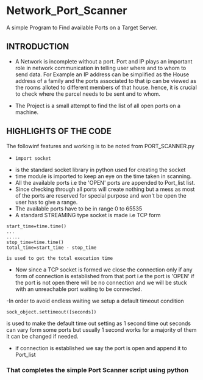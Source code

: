# Network_Port_Scanner
A simple Program to Find available Ports on a Target Server.

## INTRODUCTION

- A Network is incomplete without a port. Port and IP plays an important role in network communication in telling user where and to whom to send data.
For Example an IP address can be simplified as the House address of a family and the ports associated to that ip can be viewed as the rooms alloted to different members of that house. hence, it is crucial to check where the parcel needs to be sent and to whom.

- The Project is a small attempt to find the list of all open ports on a machine. 

## HIGHLIGHTS OF THE CODE
The followinf features and working is to be noted from PORT_SCANNER.py
- ```
  import socket
  ```
- is the standard socket library in python used for creating the socket
- time module is imported to keep an eye on the time taken in scanning.
- All  the available ports i.e the 'OPEN' ports are appended to Port_list list.
- Since checking through all ports will create nothing but a mess as most of the ports are reserved for special purpose and won't be open the user has to give a range.
- The available ports have to be in range 0 to 65535
- A standard STREAMING type socket is made i.e TCP form
```
start_time=time.time()
...
.....
stop_time=time.time()
total_time=start_time - stop_time

is used to get the total execution time

```

- Now since a TCP socket is formed we close the connection only if any form of connection is established from that port i.e the port is 'OPEN'
 if the port is not open there will be no connection and we will be stuck with an unreachable port waiting to be connected.
 
 -In order to avoid endless waiting we setup a default timeout condition
 ```
 sock_object.settimeout([seconds])
 
 ```
 is used to make the default time out setting as 1 second
 time out seconds can vary form some ports but usually 1 second works for a majority of them it can be changed if needed.
 - if connection is established we say the port is open and append it to Port_list
 
 ### That completes the simple Port Scanner script using python 

